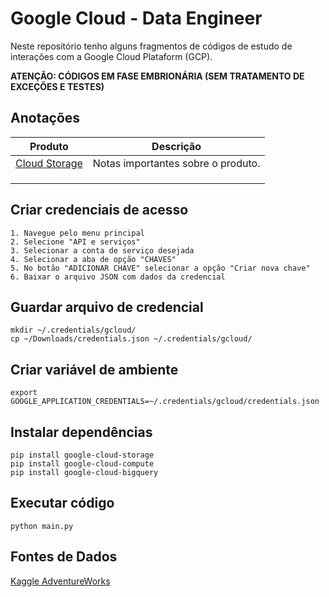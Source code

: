 # Google Cloud - Data Engineer

Neste repositório tenho alguns fragmentos de códigos de estudo de interações com a Google Cloud Plataform (GCP).

**ATENÇÃO: CÓDIGOS EM FASE EMBRIONÁRIA (SEM TRATAMENTO DE EXCEÇÕES E TESTES)**


## Anotações

| Produto                                 | Descrição                          |
|-----------------------------------------|------------------------------------|
| [Cloud Storage](notes/cloud-storage.md) | Notas importantes sobre o produto. |
|                                         |                                    |
|                                         |                                    |
|                                         |                                    |



## Criar credenciais de acesso

```text
1. Navegue pelo menu principal
2. Selecione "API e serviços"
3. Selecionar a conta de serviço desejada
4. Selecionar a aba de opção "CHAVES"
5. No botão "ADICIONAR CHAVE" selecionar a opção "Criar nova chave"
6. Baixar o arquivo JSON com dados da credencial 
```

## Guardar arquivo de credencial

```shell
mkdir ~/.credentials/gcloud/
cp ~/Downloads/credentials.json ~/.credentials/gcloud/
```

## Criar variável de ambiente

```shell
export GOOGLE_APPLICATION_CREDENTIALS=~/.credentials/gcloud/credentials.json
```

## Instalar dependências

```shell
pip install google-cloud-storage
pip install google-cloud-compute
pip install google-cloud-bigquery
```

## Executar código

```shell
python main.py
```

## Fontes de Dados

  [Kaggle AdventureWorks](https://www.kaggle.com/datasets/ukveteran/adventure-works)